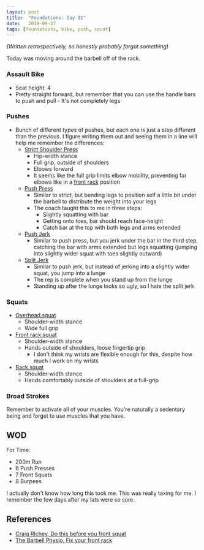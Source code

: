 ```yaml
---
layout: post
title:  "Foundations: Day II"
date:   2019-09-27
tags: [foundations, bike, push, squat]
---
```


*(Written retrospectively, so honestly probably forgot something)*

Today was moving around the barbell off of the rack.

### Assault Bike
- Seat height: 4
- Pretty straight forward, but remember that you can use the handle bars to
  push and pull - It's not completely legs

### Pushes

- Bunch of different types of pushes, but each one is just a step different
  than the previous. I figure writing them out and seeing them in a line will
  help me remember the differences:
    - [Strict Shoulder Press](https://www.youtube.com/watch?v=xe19t2_6yis)
        - Hip-width stance
        - Full grip, outside of shoulders
        - Elbows forward
        - It seems like the full grip limits elbow mobility, preventing far
          elbows like in a [front rack]() position
    - [Push Press](https://www.youtube.com/watch?v=iaBVSJm78ko)
        - Similar to strict, but bending legs to position self a little bit
          under the barbell to distribute the weight into your legs
        - The coach taught this to me in three steps:
            - Slightly squatting with bar
            - Getting onto toes, bar should reach face-height
            - Catch bar at the top with both legs and arms extended
    - [Push Jerk](https://www.youtube.com/watch?v=V-hKuAfWNUw)
        - Similar to push press, but you jerk under the bar in the third step,
          catching the bar with arms extended but legs squatting (jumping into
          slightly wider squat with toes slightly outward)
    - [Split Jerk](https://www.youtube.com/watch?v=PsiO8lZTU2I)
        - Similar to push jerk, but instead of jerking into a slightly wider
          squat, you jump into a lunge
        - The rep is complete when you stand up from the lunge
        - Standing up after the lunge looks so ugly, so I hate the split jerk

### Squats

- [Overhead squat](https://www.youtube.com/watch?v=RD_vUnqwqqI)
    - Shoulder-width stance
    - Wide full grip
- [Front rack squat](https://www.youtube.com/watch?v=m4ytaCJZpl0)
    - Shoulder-width stance
    - Hands outside of shoulders, loose fingertip grip
        - I don't think my wrists are flexible enough for this, despite how
          much I work on my wrists
- [Back squat](https://www.youtube.com/watch?v=ultWZbUMPL8)
    - Shoulder-width stance
    - Hands comfortably outside of shoulders at a full-grip

### Broad Strokes

Remember to activate all of your muscles. You're naturally a sedentary being
and forget to use muscles that you have.

## WOD

For Time:
- 200m Run
- 6 Push Presses
- 7 Front Squats
- 8 Burpees

I actually don't know how long this took me. This was really taxing for me. I
remember the few days after my lats were so sore.


## References

- [Craig RIchey, Do this before you front squat](https://www.youtube.com/watch?v=atWyjyRIeEU)
- [The Barbell Physio, Fix your front rack](https://thebarbellphysio.com/fix-front-rack/)


